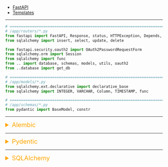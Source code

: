 -   [FastAPI](https://fastapi.tiangolo.com/)
-   [Templates](https://fastapi.tiangolo.com/advanced/templates/)

---

```python
# ============================================================================
# /app/routers/*.py
from fastapi import FastAPI, Response, status, HTTPException, Depends, APIRouter
from sqlalchemy import insert, select, update, delete

from fastapi.security.oauth2 import OAuth2PasswordRequestForm
from sqlalchemy.orm import Session
from sqlalchemy import func
from .. import database, schemas, models, utils, oauth2
from ..database import get_db

# ============================================================================
# /app/models/*.py
from sqlalchemy.ext.declarative import declarative_base
from sqlalchemy import INTEGER, VARCHAR, Column, TIMESTAMP, func

# ============================================================================
# /app/schemas/*.py
from pydantic import BaseModel, constr

```

---

<details><summary style="font-size:20px;color:Orange;text-align:left">Alembic</summary>

-   [Alembic’s documentation](https://alembic.sqlalchemy.org/en/latest/)
-   [Tutorial: Intro to Database Migrations with Alembic](https://www.youtube.com/watch?v=SdcH6IEi6nE)

-   `Alembic`: In the context of Python, Alembic is an open-source database migration tool that is commonly used with SQLAlchemy, a popular Object Relational Mapping (ORM) library. Alembic helps developers manage database schema changes and versioning in a systematic and organized way.

-   `Key Features and Concepts`:

    -   `Database Migrations`: Alembic allows developers to create and manage database migrations, which are scripts that define changes to the database schema over time. These migrations capture alterations such as adding new tables, modifying columns, or creating indexes.

    -   `Versioning`: Alembic maintains a version history of the database schema by creating and tracking migration files. Each migration file corresponds to a specific version of the schema. This versioning ensures that database changes can be applied in a controlled and predictable manner.

    -   `Command-Line Interface`: Alembic provides a command-line interface (CLI) that allows developers to create, apply, and manage migrations using simple commands. This interface simplifies the process of creating and managing migration scripts.

    -   `Migration Scripts`: Migration scripts are Python scripts generated by Alembic that define database changes. These scripts include instructions to alter the schema, such as creating tables, modifying columns, and adding constraints.

    -   `Migration Upgrades and Downgrades`: Alembic supports both upgrade and downgrade migrations. An upgrade migrates the database schema to a higher version, while a downgrade reverts the schema to a lower version. This helps in rolling back changes if necessary.

    -   `Automated Generation`: Alembic can automatically generate migration scripts based on the changes made to the SQLAlchemy models. It analyzes the differences between the current database schema and the desired schema based on the models and generates migration scripts accordingly.

    -   `Customization`: Developers can customize migration scripts by adding custom SQL commands or Python code to perform complex migrations that may not be automatically detected.

    -   `Integration with SQLAlchemy`: Alembic is designed to work seamlessly with SQLAlchemy, allowing developers to manage database schema changes alongside their SQLAlchemy models.

    -   `Version Control Integration`: Migration scripts can be stored in version control systems (e.g., Git) along with the application code, enabling collaborative development and ensuring a history of schema changes.

    -   `Cross-Database Support`: Alembic supports multiple database backends, enabling developers to work with different database systems while using the same migration tool.

    -   `Documentation and Support`: Alembic provides comprehensive documentation and a supportive community, making it easier for developers to learn and use the tool effectively.

-   Conclusion: Alembic is a powerful and versatile tool for managing database migrations in Python projects. It helps developers maintain a structured approach to evolving the database schema over time, while its integration with SQLAlchemy ensures consistency between application code and the database structure.

</details>

---

<details><summary style="font-size:20px;color:Orange;text-align:left">Pydentic</summary>

-   [Documentation](https://docs.pydantic.dev/latest/)
-   [API Documentation](https://docs.pydantic.dev/latest/api/base_model/)

-   `Pydentic`:Pydantic is a Python library that provides data validation and settings management using Python type annotations. It's particularly useful for validating and parsing data, such as JSON payloads or configuration settings, based on defined models with type hints and validation rules. Pydantic helps ensure data consistency, integrity, and accurate parsing while working with complex data structures.

-   `Key features of Pydantic`:

    -   `Data Validation`: Pydantic uses type hints and validation rules to validate data, ensuring that it conforms to the expected structure and constraints.

    -   `Parsing`: It can automatically parse and convert incoming data, such as JSON, into Python objects that adhere to the defined model.

    -   `Settings Management`: Pydantic is commonly used to manage application settings by defining a settings model with default values, types, and validation rules.

    -   `Customization`: It allows customization of validation rules, error messages, and default values for different fields.

    -   `Complex Types`: Pydantic supports complex data types, including nested models, lists, dictionaries, and more.

    -   `API Request and Response Validation`: It's often used in web applications to validate incoming API requests and format API responses.

    -   `Data Serialization`: Pydantic can serialize data back to JSON or other formats based on the defined model.

    -   `Type Conversion`: It performs automatic type conversion for basic data types, ensuring data consistency.

    -   `Integration with Frameworks`: Pydantic can be integrated with web frameworks like FastAPI to streamline input validation and serialization.

-   Here's a simple example of using Pydantic to define a data model for validating and parsing user data:

    ```python
    from pydantic import BaseModel

    class User(BaseModel):
        username: str
        email: str

    #======================
    data = {
        "username": "john_doe",
        "email": "john@example.com"
    }

    user = User(**data)  # Validation and parsing
    print(user.username)  # Output: john_doe
    ```

-   `Conclusion`: Pydantic is a valuable library in the Python ecosystem that ensures data integrity, simplifies data validation, and streamlines the process of parsing and working with structured data. It's commonly used in various scenarios, including web applications, configuration management, and data transformation.

### Pydentic Models vs Database Models

In FastAPI, Pydantic models and data models serve different purposes but are closely related. They are both integral to defining and validating data in your web application, but they are used in different contexts.

-   `Pydantic Models`:

    -   `Purpose`: Pydantic models are primarily used for request and response data validation and serialization. They allow you to define the expected structure and data types of incoming JSON data (request bodies) and outgoing JSON data (response payloads).

    -   `Validation`: Pydantic models automatically validate incoming JSON data against the defined structure, ensuring that it adheres to your expectations. If the data doesn't match the model's schema, FastAPI will raise a validation error and return a meaningful error response.

    -   `Usage`: Pydantic models are commonly used as function parameters to automatically parse and validate incoming data in request handlers. They are also used to declare response models to specify the structure of data returned by API endpoints.

    -   `Example`:

        ```python

        from pydantic import BaseModel

        class Item(BaseModel):
            name: str
            price: float

        @app.post("/items/")
        async def create_item(item: Item):
            # `item` is automatically validated against the `Item` model.
            # If the data doesn't match the structure, FastAPI raises an error.
            # Otherwise, you can work with the validated data.
            return {"name": item.name, "price": item.price}
        ```

-   `Data Models (Database Models)`:

    -   `Purpose`: Data models, also known as database models, are used to define the structure of data that will be stored in a database. They represent the tables, fields, and relationships within your database.

    -   `Validation`: While data models in FastAPI don't perform data validation in the same way as Pydantic models, they often rely on ORM (Object-Relational Mapping) libraries like SQLAlchemy to define data constraints and relationships at the database level.

    -   `Usage`: Data models are typically used with database libraries to create and query the database. ORM libraries allow you to map data models to database tables, making it easier to work with database records in your application.

    -   Example (using SQLAlchemy):

        ```python

        from sqlalchemy import Column, Integer, String
        from sqlalchemy.ext.declarative import declarative_base

        Base = declarative_base()

        class Item(Base):
            __tablename__ = "items"

            id = Column(Integer, primary_key=True, index=True)
            name = Column(String, index=True)
            price = Column(Float)
        ```

-   `Note`: While Pydantic models and data models serve different purposes, they can work together. You can use Pydantic models to validate incoming data, then convert and save it to your database using data models.

In summary, Pydantic models are primarily used for request and response data validation in FastAPI, while data models are used to define the structure of data stored in databases. Both play crucial roles in building robust and data-validating web applications with FastAPI, especially when used in combination.

</details>

---

<details><summary style="font-size:20px;color:Orange;text-align:left">SQLAlchemy</summary>

-   [FastAPI - using SQLAlchemy for DB queries [part - 1]](https://www.youtube.com/watch?v=6RrwKDGKcxM)

-   [SQLAlchemy Datatype Objects](https://docs.sqlalchemy.org/en/20/core/types.html)
-   [class sqlalchemy.schema.Column](https://docs.sqlalchemy.org/en/20/core/metadata.html#sqlalchemy.schema.Column)
-   [Field Data Types](https://docs.sqlalchemy.org/en/20/core/type_basics.html)

-   Architecture:

    -   `SQLAlchemy Library`: At the top level, SQLAlchemy is a Python library that provides tools for working with relational databases.

    -   `Core Components`:

        -   The Core provides a low-level abstraction over databases and SQL. It includes components for constructing and executing SQL expressions, managing connections, transactions, and more.
        -   The Core components include elements for constructing SQL expressions and interacting with databases.

        -   `SQL Expression Language`: This part of the Core allows you to define SQL statements using Python objects and methods. It includes clauses, operators, functions, and more.

        -   `Engine`: The Engine is responsible for managing database connections and executing SQL statements. It includes connection pooling, transaction management, and supports multiple database dialects.

    -   `ORM Components`:

        -   The ORM layer builds on top of the Core and provides a high-level interface for mapping Python classes to database tables. It includes components for defining and querying models, relationships, sessions, and transactions.
        -   The ORM layer provides a higher-level interface for working with databases using Python classes and objects.

        -   `Model Classes`: Model classes represent Python objects that map to database tables. They define attributes, relationships, and metadata.

        -   `Mapping Configuration`: The mapping configuration specifies how Python classes and attributes are mapped to database tables and columns.

        -   `Session`: The Session class manages interactions with the database, including creating, updating, and deleting records. It also provides transactional capabilities.

        -   `Query API`: The Query class allows you to build and execute database queries using Python methods and attributes. It supports filtering, joining, ordering, and aggregating data.

        -   `Relationships`: SQLAlchemy supports defining relationships between model classes, such as one-to-one, one-to-many, and many-to-many relationships.

    -   `Metadata and Reflection`: Metadata represents the structure of the database and is used to define tables, constraints, and other schema elements. Reflection allows you to introspect existing databases to automatically generate model classes.

    -   `SQL Dialects`: SQLAlchemy supports multiple database backends by generating appropriate SQL syntax for each dialect.

    -   `Extensions and Plugins`: SQLAlchemy's modular architecture allows for extensions and plugins to add additional functionality, such as validation, caching, and more.

    -   In summary, the SQLAlchemy architecture consists of the Core and ORM layers. The Core provides tools for constructing and executing SQL expressions, while the ORM layer provides a high-level interface for mapping Python classes to database tables, managing sessions, and querying data. The architecture's modular design and well-defined components make it a powerful and flexible library for working with relational databases in Python.

### How to perform `JOIN` operation?

-   `Using join() Method (as previously shown)`:

    -   This is the most straightforward way to perform JOIN operations in SQLAlchemy.
    -   It allows you to specify the join condition explicitly.

    ```python

    # Perform an INNER JOIN between User and Address models
    query = session.query(User, Address).join(Address, User.user_id == Address.user_id)

    # Fetch the result of the join operation
    results = query.all()

    # Print the results
    for user, address in results:
        print(f"User: {user.name}, Address: {address.street}, {address.city}")
    ```

-   `Using Relationship Attributes`:

    -   If you have defined relationships between your SQLAlchemy models (e.g., using relationship()), you can access related data directly through these relationships.

    ```python
    # Assuming a one-to-many relationship between User and Address
    user = session.query(User).filter_by(username='john').first()
    addresses = user.addresses
    ```

    -   SQLAlchemy will automatically generate the appropriate JOIN query behind the scenes.

-   `Using select_from() Method`:

    -   You can use the `select_from()` method to specify the source tables for your query explicitly.

    ```python
    query = session.query(User, Address).select_from(User).join(Address, User.user_id == Address.user_id)
    ```

-   `Using Aliases`:

    -   You can create aliases for your tables and perform joins with aliases, which can be useful for complex queries.

    ```python
    from sqlalchemy.orm import aliased

    user_alias = aliased(User)
    address_alias = aliased(Address)

    query = session.query(User, Address).\
        join(address_alias, User.user_id == address_alias.user_id)
    ```

-   `Using Raw SQL`:

    -   In some cases, you may need to use raw SQL for complex queries.

    ```python
    from sqlalchemy.sql import text

    sql = text("SELECT * FROM user JOIN address ON user.user_id = address.user_id")
    result = session.execute(sql)
    ```

    -   Use this approach with caution, as it may not be as database-agnostic as other SQLAlchemy methods.

---

<details><summary style="font-size:20px;color:Orange;text-align:left">SQLAlchemy query methods</summary>

-   `query()`: This method is the starting point for creating a query.

    ```python
    from sqlalchemy import create_engine, Column, Integer, String
    from sqlalchemy.ext.declarative import declarative_base
    from sqlalchemy.orm import sessionmaker

    # Define the model
    Base = declarative_base()

    class User(Base):
        __tablename__ = 'users'
        id = Column(Integer, primary_key=True)
        username = Column(String)
        email = Column(String)

    # Create the engine and session
    engine = create_engine('sqlite:///example.db')
    Session = sessionmaker(bind=engine)
    session = Session()

    # Example of using query methods on model object
    user = session.query(User).filter_by(username='alice').first()
    print(user.username, user.email)

    session.close()
    ```

-   `filter()`: Adds filtering conditions to the query.

    ```python
    # Filtering users with age greater than 25
    users = session.query(User).filter(User.age > 25).all()
    ```

-   `filter_by()`: Similar to filter(), but uses keyword arguments for filtering conditions.

    ```python
    # Filtering users with name 'Alice'
    users = session.query(User).filter_by(name='Alice').all()
    ```

-   `join()`: Creates a SQL JOIN operation between tables.

    ```python
    from sqlalchemy.orm import joinedload

    # Joining User and Address tables
    users_with_addresses = session.query(User).join(Address).all()
    ```

-   `outerjoin()`: Creates an OUTER JOIN operation between tables.

    ```python
    # Outer joining User and Address tables
    users_with_optional_addresses = session.query(User).outerjoin(Address).all()
    ```

-   `group_by()`: Groups the results based on specified columns.

    ```python
    from sqlalchemy import func

    # Grouping users by age and counting
    age_group_counts = session.query(User.age, func.count()).group_by(User.age).all()
    ```

-   `order_by()`: Specifies the order in which the results should be sorted.

    ```python
    # Ordering users by name in descending order
    users_ordered_by_name = session.query(User).order_by(User.name.desc()).all()
    ```

-   `limit()`: Limits the number of results returned by the query.

    ```python
    # Limiting to retrieve only 5 users
    limited_users = session.query(User).limit(5).all()
    ```

-   `offset()`: Skips a certain number of results before starting to fetch.

    ```python
    # Retrieving users after skipping the first 10
    users_after_offset = session.query(User).offset(10).all()
    ```

-   `distinct()`: Applies the DISTINCT keyword to the query.

    ```python
    # Retrieving distinct age values
    distinct_ages = session.query(User.age).distinct().all()
    ```

-   `count()`: Returns the count of rows matching the query.

    ```python
    # Counting the number of users
    user_count = session.query(User).count()
    ```

-   `first()`: Returns the first result of the query.

    ```python
    # Retrieving the first user
    first_user = session.query(User).first()
    ```

-   `all()`: Returns all results of the query.

    ```python
    # Retrieving all users
    all_users = session.query(User).all()
    ```

-   `scalar()`: Returns the first column of the first result as a scalar value.

    ```python
    # Retrieving the scalar value of the first user's age
    first_user_age = session.query(User.age).first()
    ```

-   `exists()`: Returns a boolean indicating whether any results exist for the query.

    ```python
    # Checking if there are any users with age greater than 30
    users_exist = session.query(User).filter(User.age > 30).exists()
    ```

-   `subquery()`: Returns a subquery representing the current query.

    ```python
    # Using a subquery to retrieve addresses of users older than 25
    subq = session.query(Address.user_id).filter(User.age > 25).subquery()
    addresses = session.query(Address).filter(Address.user_id.in_(subq)).all()
    ```

-   `from_self()`: Returns a new Query object with the same options as the current query.

    ```python
    # Creating a new query from an existing query
    new_query = session.query(User).from_self()
    ```

-   `get()`: Retrieves a row by its primary key value.

    ```python
    # Retrieving a user by primary key
    user = session.query(User).get(1)
    ```

-   `delete()`: Generates a DELETE statement based on the query and deletes matching rows.

    ```python
    # Deleting users with age less than 25
    session.query(User).filter(User.age < 25).delete()
    ```

-   `update()`: Generates an UPDATE statement based on the query and updates matching rows.

    ```python
    # Updating age of users named 'Alice'
    session.query(User).filter_by(name='Alice').update({'age': 28})
    ```

-   `union()`: Creates a union of two or more queries.

    ```python
    # Creating a union of two queries
    union_query = session.query(User).filter(User.age < 30).union(session.query(User).filter(User.age > 40))
    ```

-   `intersect()`: Creates an intersection of two or more queries.

    ```python
    # Creating an intersection of two queries
    intersection_query = session.query(User).filter(User.age < 30).intersect(session.query(User).filter(User.age > 20))
    ```

-   `except_()`: Creates a difference between two queries.

    ```python
    # Creating a difference between two queries
    difference_query = session.query(User).filter(User.age < 30).except_(session.query(User).filter(User.age < 25))
    ```

-   These are some of the many query methods provided by SQLAlchemy's Query API. Keep in mind that this is a simplified demonstration, and you can combine and customize these methods to build complex and efficient queries for your database interactions. For more comprehensive information and examples, refer to the official SQLAlchemy documentation.

</details>
</details>
